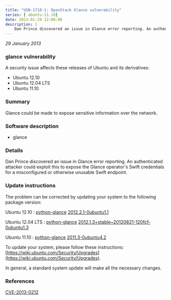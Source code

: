 ```yaml
---
title: "USN-1710-1: OpenStack Glance vulnerability"
series: [ ubuntu-11.10]
date: 2013-01-29 12:00:00
description: |
    Dan Prince discovered an issue in Glance error reporting. An authenticated attacker could exploit this to expose the Glance operator&#39;s Swift  credentials for a misconfigured or otherwise unusable Swift endpoint. 
--- 
```

 
 

*29 January 2013*

### glance vulnerability

A security issue affects these releases of Ubuntu and its derivatives:

* Ubuntu 12.10
* Ubuntu 12.04 LTS
* Ubuntu 11.10

### Summary

Glance could be made to expose sensitive information over the network. 

### Software description

* glance 

### Details

Dan Prince discovered an issue in Glance error reporting. An authenticated attacker could exploit this to expose the Glance operator&#39;s Swift credentials for a misconfigured or otherwise unusable Swift endpoint. 

### Update instructions

The problem can be corrected by updating your system to the following package version:

Ubuntu 12.10
 : [python-glance](https://launchpad.net/ubuntu/+source/glance) <span> [2012.2.1-0ubuntu1.1](https://launchpad.net/ubuntu/+source/glance/2012.2.1-0ubuntu1.1) </span> 

Ubuntu 12.04 LTS
 : [python-glance](https://launchpad.net/ubuntu/+source/glance) <span> [2012.1.3+stable~20120821-120fcf-0ubuntu1.3](https://launchpad.net/ubuntu/+source/glance/2012.1.3+stable~20120821-120fcf-0ubuntu1.3) </span> 

Ubuntu 11.10
 : [python-glance](https://launchpad.net/ubuntu/+source/glance) <span> [2011.3-0ubuntu4.2](https://launchpad.net/ubuntu/+source/glance/2011.3-0ubuntu4.2) </span> 

To update your system, please follow these instructions: [https://wiki.ubuntu.com/Security/Upgrades](https://wiki.ubuntu.com/Security/Upgrades).

In general, a standard system update will make all the necessary changes. 

### References

 
 [CVE-2013-0212](http://people.ubuntu.com/~ubuntu-security/cve/CVE-2013-0212)
 

